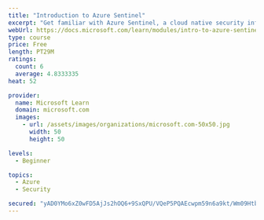 ```yaml
---
title: "Introduction to Azure Sentinel"
excerpt: "Get familiar with Azure Sentinel, a cloud native security information and event management (SIEM) service."
webUrl: https://docs.microsoft.com/learn/modules/intro-to-azure-sentinel/
type: course
price: Free
length: PT29M
ratings:
  count: 6
  average: 4.8333335
heat: 52

provider:
  name: Microsoft Learn
  domain: microsoft.com
  images:
    - url: /assets/images/organizations/microsoft.com-50x50.jpg
      width: 50
      height: 50

levels:
  - Beginner

topics:
  - Azure
  - Security

secured: "yAD0YMo6xZ0wFD5AjJs2hOQ6+9SxQPU/VQeP5PQAEcwpm59n6a9kt/Wm09Htbul62yGhwZ8XLJPObzyNzMs8Yk0gjRtxro2BFIngEkvrwfW9+jIUiNQpdbNdZxMm4yIR9LdfVS/nL19W3EDbxrEBHp/lKkGHW9Lv2zQpKMxUc2472xAhVzsX4MI6dY9ePRCNPVXKIlTRyxQ5vRkTjMi5BtCTic/F69x6F6RrZYia1UtaqKcQ8Jc1KXsnsghSIhp+VZwRKOY/Z4p+ujwFtPNZ6m4odRhw8Qa0TGImbJlY9QGyr4aFaqhqqDogssNsejqqn8njyetKrj6T/GBUVyzvkDI8AH2EK49hRjS2rDFfFG4MJfV+7yaW9JLM1kPGHdcNvg/XnngiBM93I/tAetNICmvA44jMcbh8FWna9HN1IoU=;5zQBaiL9f38yfjdYC8ZzWw=="
---
```


